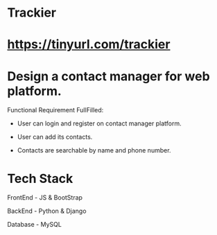 # Trackier

# https://tinyurl.com/trackier

# Design a contact manager for web platform.

Functional Requirement FullFilled:

- User can login and register on contact manager platform.

- User can add its contacts.

- Contacts are searchable by name and phone number.


# Tech Stack

FrontEnd - JS & BootStrap

BackEnd - Python & Django

Database - MySQL

